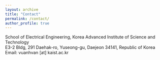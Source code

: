 ```yaml
---
layout: archive
title: "Contact"
permalink: /contact/
author_profile: true
---
```

School of Electrical Engineering, Korea Advanced Institute of Science and Technology<br>
E3-2 Bldg, 291 Daehak-ro, Yuseong-gu, Daejeon 34141, Republic of Korea<br>
Email: vuanhvan [at] kaist.ac.kr
